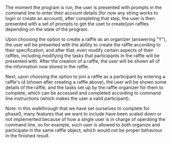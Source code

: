 The moment the program is run, the user is presented with prompts in the command line to enter their account details (for now any string works to login or create an account), after completing that step, the user is then presented with a set of prompts to get the uset to create/join raffles depending on the state of the program.

Upon choosing the option to create a raffle as an organizer (answering "Y"), the user will be presented with the ability to create the raffle according to their specification, and after that, even modify certain aspects of their raffles, including modifying the tasks that participants in the raffle will be presented with. After the creation of a raffle, the user will be shown all of the information now stored in the raffle.

Next, upon choosing the option to join a raffle as a participant by entering a raffle's id (shown after creating a raffle above), the user will be shown some details of the raffle, and the tasks set up by the raffle organizer for them to complete, which can be accessed and completed according to command line instructions (which makes the user a valid participant).

Note: in this walkthrough that we have set ourselves to complete for phase0, many features that we want to include have been scaled down or not implemented because of how a single user is in charge of operating the command line, so for example, such user is allowed to both organize and participate in the same raffle object, which would not be proper behaviour in the finished result.

